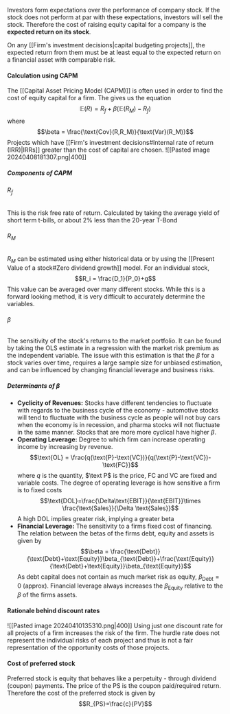 Investors form expectations over the performance of company stock. If the stock does not perform at par with these expectations, investors will sell the stock. Therefore the cost of raising equity capital for a company is the **expected return on its stock**. 

On any [[Firm's investment decisions|capital budgeting projects]], the expected return from them must be at least equal to the expected return on a financial asset with comparable risk. 

#### Calculation using CAPM
The [[Capital Asset Pricing Model (CAPM)]] is often used in order to find the cost of equity capital for a firm. The gives us the equation $$\mathbb E(R) = R_f+\beta (\mathbb E(R_M)-R_f)$$where $$\beta = \frac{\text{Cov}(R,R_M)}{\text{Var}(R_M)}$$Projects which have [[Firm's investment decisions#Internal rate of return (IRR)|IRRs]] greater than the cost of capital are chosen. ![[Pasted image 20240408181307.png|400]]

##### Components of CAPM
###### $R_f$
This is the risk free rate of return. Calculated by taking the average yield of short term t-bills, or about 2% less than the 20-year T-Bond

###### $R_M$
$R_M$ can be estimated using either historical data or by using the [[Present Value of a stock#Zero dividend growth]] model. For an individual stock, $$R_i = \frac{D_1}{P_0}+g$$This value can be averaged over many different stocks. While this is a forward looking method, it is very difficult to accurately determine the variables. 

###### $\beta$
The sensitivity of the stock's returns to the market portfolio. It can be found by taking the OLS estimate in a regression with the market risk premium as the independent variable. The issue with this estimation is that the $\beta$ for a stock varies over time, requires a large sample size for unbiased estimation, and can be influenced by changing financial leverage and business risks. 

##### Determinants of $\beta$
- **Cyclicity of Revenues:** Stocks have different tendencies to fluctuate with regards to the business cycle of the economy - automotive stocks will tend to fluctuate with the business cycle as people will not buy cars when the economy is in recession, and pharma stocks will not fluctuate in the same manner. Stocks that are more more cyclical have higher $\beta$. 
- **Operating Leverage:** Degree to which firm can increase operating income by increasing by revenue. $$\text{OL} = \frac{q(\text{P}-\text{VC})}{q(\text{P}-\text{VC})-\text{FC}}$$where $q$ is the quantity, $\text P$ is the price, $\text{FC}$ and $\text{VC}$ are fixed and variable costs. The degree of operating leverage is how sensitive a firm is to fixed costs $$\text{DOL}=\frac{\Delta\text{EBIT}}{\text{EBIT}}\times \frac{\text{Sales}}{\Delta \text{Sales}}$$A high DOL implies greater risk, implying a greater beta
- **Financial Leverage:** The sensitivity to a firms fixed cost of financing. The relation between the betas of the firms debt, equity and assets is given by $$\beta = \frac{\text{Debt}}{\text{Debt}+\text{Equity}}\beta_{\text{Debt}}+\frac{\text{Equity}}{\text{Debt}+\text{Equity}}\beta_{\text{Equity}}$$As debt capital does not contain as much market risk as equity, $\beta_{\text{Debt}}=0$ (approx). Financial leverage always increases the $\beta_{\text{Equity}}$ relative to the $\beta$ of the firms assets.

#### Rationale behind discount rates
![[Pasted image 20240410135310.png|400]]
Using just one discount rate for all projects of a firm increases the risk of the firm. The hurdle rate does not represent the individual risks of each project and thus is not a fair representation of the opportunity costs of those projects.

#### Cost of preferred stock
Preferred stock is equity that behaves like a perpetuity - through dividend (coupon) payments. The price of the PS is the coupon paid/required return. Therefore the cost of the preferred stock is given by $$R_{PS}=\frac{c}{PV}$$
